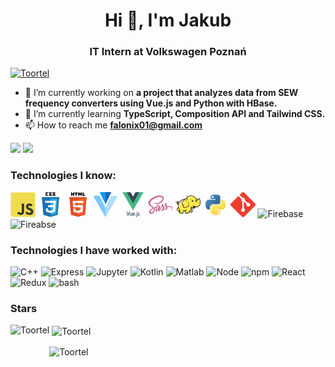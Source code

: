 <h1 align="center">Hi 👋, I'm Jakub</h1>
<h3 align="center">IT Intern at Volkswagen Poznań</h3>

<p align="left"> <a href="https://github.com/ryo-ma/github-profile-trophy"><img src="https://github-profile-trophy.vercel.app/?username=Toortel&theme=tokyonight" alt="Toortel" /></a> </p>

- 🔭 I’m currently working on **a project that analyzes data from SEW frequency converters using Vue.js and Python with HBase.**
- 🌱 I’m currently learning **TypeScript, Composition API and Tailwind CSS.**
- 📫 How to reach me **falonix01@gmail.com**

<div> <a href="https://github.com/Toortel" target="_blank"><img src="https://img.shields.io/badge/GitHub-100000?style=for-the-badge&logo=github&logoColor=white" target="_blank"></a>
<a href = "mailto:falonix01@gmail.com"><img src="https://img.shields.io/badge/-Gmail-%23333?style=for-the-badge&logo=gmail&logoColor=white" target="_blank"></a>
</div><h3 align="left">Technologies I know:</h3>
<p align="left">
<img src="https://raw.githubusercontent.com/teamedwardforever/Readme-Generator/71f25dd8b98329b168142a6b782a107b75eab178/svg/Skills/Languages/javascript-original.svg" alt="Javascript" width="40" height="40"/>
<img src="https://raw.githubusercontent.com/teamedwardforever/Readme-Generator/71f25dd8b98329b168142a6b782a107b75eab178/svg/Skills/Frontend/css3-original-wordmark.svg" alt="Css" width="40" height="40"/>
<img src="https://raw.githubusercontent.com/teamedwardforever/Readme-Generator/71f25dd8b98329b168142a6b782a107b75eab178/svg/Skills/Frontend/html5-original-wordmark.svg" alt="HTML" width="40" height="40"/>
<img src="https://raw.githubusercontent.com/teamedwardforever/Readme-Generator/71f25dd8b98329b168142a6b782a107b75eab178/svg/Skills/Frontend/vuetify.svg" alt="Vuetify" width="40" height="40"/>
<img src="https://raw.githubusercontent.com/teamedwardforever/Readme-Generator/71f25dd8b98329b168142a6b782a107b75eab178/svg/Skills/Frontend/vuejs-original-wordmark.svg" alt="Vuejs" width="40" height="40"/>
<img src="https://raw.githubusercontent.com/teamedwardforever/Readme-Generator/71f25dd8b98329b168142a6b782a107b75eab178/svg/Skills/Frontend/sass-original.svg" alt="Sass" width="40" height="40"/>
<img src="https://raw.githubusercontent.com/teamedwardforever/Readme-Generator/71f25dd8b98329b168142a6b782a107b75eab178/svg/Skills/Backend/apache_hadoop-icon.svg" alt="Hadoop" width="40" height="40"/>
<img src="https://raw.githubusercontent.com/teamedwardforever/Readme-Generator/71f25dd8b98329b168142a6b782a107b75eab178/svg/Skills/Languages/python-original.svg" alt="Python" width="40" height="40"/>
<img src="https://raw.githubusercontent.com/teamedwardforever/Readme-Generator/71f25dd8b98329b168142a6b782a107b75eab178/svg/Skills/Other/git-scm-icon.svg" alt="Git" width="40" height="40"/>
<img src="https://cdn.jsdelivr.net/gh/devicons/devicon/icons/firebase/firebase-plain-wordmark.svg" alt="Firebase" width="40" height="40" />  
<img src="https://cdn.jsdelivr.net/gh/devicons/devicon/icons/gitlab/gitlab-original-wordmark.svg" alt="Fireabse" width="40" height="40" />
</p>
<h3 align="left">Technologies I have worked with:</h3>
<p align="left">
<img src="https://cdn.jsdelivr.net/gh/devicons/devicon/icons/cplusplus/cplusplus-plain.svg" alt="C++" width="40" height="40" />
<img src="https://cdn.jsdelivr.net/gh/devicons/devicon/icons/express/express-original-wordmark.svg" alt="Express" width="40" height="40" background-color="white" />
<img src="https://cdn.jsdelivr.net/gh/devicons/devicon/icons/jupyter/jupyter-original-wordmark.svg" alt="Jupyter" width="40" height="40" />
<img src="https://cdn.jsdelivr.net/gh/devicons/devicon/icons/kotlin/kotlin-original-wordmark.svg" alt="Kotlin" width="40" height="40" />
<img src="https://cdn.jsdelivr.net/gh/devicons/devicon/icons/matlab/matlab-original.svg" alt="Matlab" width="40" height="40" />
<img src="https://cdn.jsdelivr.net/gh/devicons/devicon/icons/nodejs/nodejs-original-wordmark.svg" alt="Node" width="40" height="40" />
<img src="https://cdn.jsdelivr.net/gh/devicons/devicon/icons/npm/npm-original-wordmark.svg" alt="npm" width="40" height="40" />
<img src="https://cdn.jsdelivr.net/gh/devicons/devicon/icons/react/react-original-wordmark.svg" alt="React" width="40" height="40" />
<img src="https://cdn.jsdelivr.net/gh/devicons/devicon/icons/redux/redux-original.svg" alt="Redux" width="40" height="40" />
<img src="https://cdn.jsdelivr.net/gh/devicons/devicon/icons/bash/bash-original.svg" alt="bash" width="40" height="40" />
</p>


<h3 align="left">Stars</h3>
<img align="left" height="180em" src="https://github-readme-stats.vercel.app/api/top-langs/?username=Toortel&layout=compact&theme=transparent" alt=Toortel />

<p>&nbsp;<img align="center" height="180em" src="https://github-readme-stats.vercel.app/api?username=Toortel&show_icons=true&locale=en&theme=transparent" alt="Toortel" /></p>

<p><img align="center" height="180em" src="https://github-readme-streak-stats.herokuapp.com/?user=Toortel&theme=transparent" alt="Toortel" /></p>
